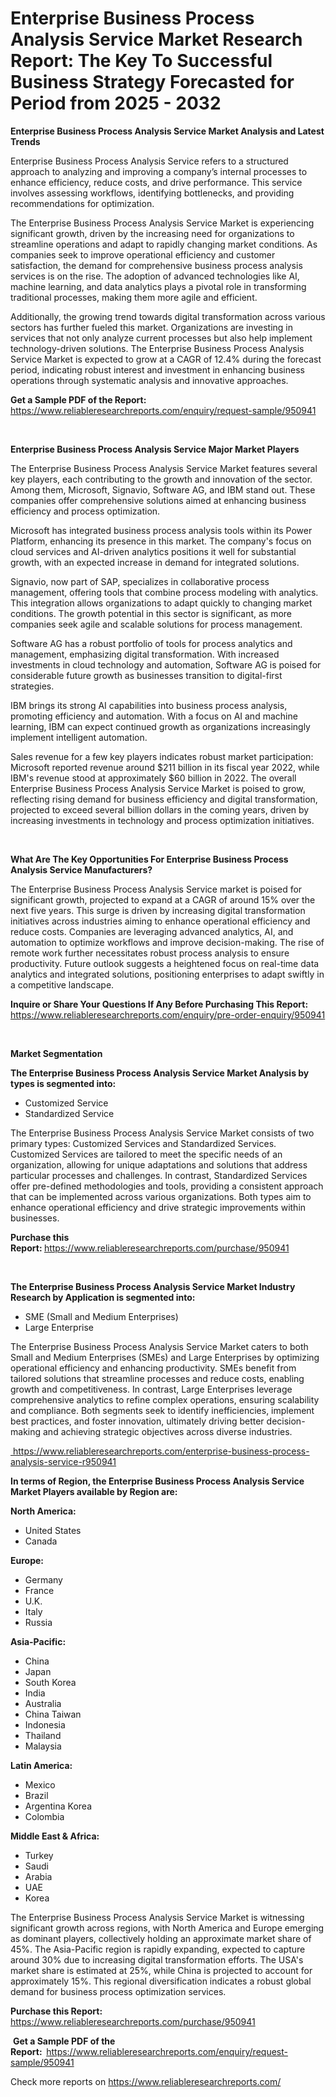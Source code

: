 <p><h1>Enterprise Business Process Analysis Service Market Research Report: The Key To Successful Business Strategy Forecasted for Period from 2025 - 2032</h1></p><p><strong>Enterprise Business Process Analysis Service Market Analysis and Latest Trends</strong></p>
<p><p>Enterprise Business Process Analysis Service refers to a structured approach to analyzing and improving a company’s internal processes to enhance efficiency, reduce costs, and drive performance. This service involves assessing workflows, identifying bottlenecks, and providing recommendations for optimization. </p><p>The Enterprise Business Process Analysis Service Market is experiencing significant growth, driven by the increasing need for organizations to streamline operations and adapt to rapidly changing market conditions. As companies seek to improve operational efficiency and customer satisfaction, the demand for comprehensive business process analysis services is on the rise. The adoption of advanced technologies like AI, machine learning, and data analytics plays a pivotal role in transforming traditional processes, making them more agile and efficient.</p><p>Additionally, the growing trend towards digital transformation across various sectors has further fueled this market. Organizations are investing in services that not only analyze current processes but also help implement technology-driven solutions. The Enterprise Business Process Analysis Service Market is expected to grow at a CAGR of 12.4% during the forecast period, indicating robust interest and investment in enhancing business operations through systematic analysis and innovative approaches.</p></p>
<p><strong>Get a Sample PDF of the Report:&nbsp;</strong> <a href="https://www.reliableresearchreports.com/enquiry/request-sample/950941?utm_campaign=3364&utm_medium=2&utm_source=Github&utm_content=ia&utm_term=08032025&utm_id=enterprise-business-process-analysis-service">https://www.reliableresearchreports.com/enquiry/request-sample/950941</a></p>
<p>&nbsp;</p>
<p><strong>Enterprise Business Process Analysis Service Major Market Players</strong></p>
<p><p>The Enterprise Business Process Analysis Service Market features several key players, each contributing to the growth and innovation of the sector. Among them, Microsoft, Signavio, Software AG, and IBM stand out. These companies offer comprehensive solutions aimed at enhancing business efficiency and process optimization.</p><p>Microsoft has integrated business process analysis tools within its Power Platform, enhancing its presence in this market. The company's focus on cloud services and AI-driven analytics positions it well for substantial growth, with an expected increase in demand for integrated solutions.</p><p>Signavio, now part of SAP, specializes in collaborative process management, offering tools that combine process modeling with analytics. This integration allows organizations to adapt quickly to changing market conditions. The growth potential in this sector is significant, as more companies seek agile and scalable solutions for process management.</p><p>Software AG has a robust portfolio of tools for process analytics and management, emphasizing digital transformation. With increased investments in cloud technology and automation, Software AG is poised for considerable future growth as businesses transition to digital-first strategies.</p><p>IBM brings its strong AI capabilities into business process analysis, promoting efficiency and automation. With a focus on AI and machine learning, IBM can expect continued growth as organizations increasingly implement intelligent automation.</p><p>Sales revenue for a few key players indicates robust market participation: Microsoft reported revenue around $211 billion in its fiscal year 2022, while IBM's revenue stood at approximately $60 billion in 2022. The overall Enterprise Business Process Analysis Service Market is poised to grow, reflecting rising demand for business efficiency and digital transformation, projected to exceed several billion dollars in the coming years, driven by increasing investments in technology and process optimization initiatives.</p></p>
<p>&nbsp;</p>
<p><strong>What Are The Key Opportunities For Enterprise Business Process Analysis Service Manufacturers?</strong></p>
<p><p>The Enterprise Business Process Analysis Service market is poised for significant growth, projected to expand at a CAGR of around 15% over the next five years. This surge is driven by increasing digital transformation initiatives across industries aiming to enhance operational efficiency and reduce costs. Companies are leveraging advanced analytics, AI, and automation to optimize workflows and improve decision-making. The rise of remote work further necessitates robust process analysis to ensure productivity. Future outlook suggests a heightened focus on real-time data analytics and integrated solutions, positioning enterprises to adapt swiftly in a competitive landscape.</p></p>
<p><strong>Inquire or Share Your Questions If Any Before Purchasing This Report:</strong> <a href="https://www.reliableresearchreports.com/enquiry/pre-order-enquiry/950941?utm_campaign=3364&utm_medium=2&utm_source=Github&utm_content=ia&utm_term=08032025&utm_id=enterprise-business-process-analysis-service">https://www.reliableresearchreports.com/enquiry/pre-order-enquiry/950941</a></p>
<p>&nbsp;</p>
<p><strong>Market Segmentation</strong></p>
<p><strong>The Enterprise Business Process Analysis Service Market Analysis by types is segmented into:</strong></p>
<p><ul><li>Customized Service</li><li>Standardized Service</li></ul></p>
<p><p>The Enterprise Business Process Analysis Service Market consists of two primary types: Customized Services and Standardized Services. Customized Services are tailored to meet the specific needs of an organization, allowing for unique adaptations and solutions that address particular processes and challenges. In contrast, Standardized Services offer pre-defined methodologies and tools, providing a consistent approach that can be implemented across various organizations. Both types aim to enhance operational efficiency and drive strategic improvements within businesses.</p></p>
<p><strong>Purchase this Report:&nbsp;</strong><a href="https://www.reliableresearchreports.com/purchase/950941?utm_campaign=3364&utm_medium=2&utm_source=Github&utm_content=ia&utm_term=08032025&utm_id=enterprise-business-process-analysis-service">https://www.reliableresearchreports.com/purchase/950941</a></p>
<p>&nbsp;</p>
<p><strong>The Enterprise Business Process Analysis Service Market Industry Research by Application is segmented into:</strong></p>
<p><ul><li>SME (Small and Medium Enterprises)</li><li>Large Enterprise</li></ul></p>
<p><p>The Enterprise Business Process Analysis Service Market caters to both Small and Medium Enterprises (SMEs) and Large Enterprises by optimizing operational efficiency and enhancing productivity. SMEs benefit from tailored solutions that streamline processes and reduce costs, enabling growth and competitiveness. In contrast, Large Enterprises leverage comprehensive analytics to refine complex operations, ensuring scalability and compliance. Both segments seek to identify inefficiencies, implement best practices, and foster innovation, ultimately driving better decision-making and achieving strategic objectives across diverse industries.</p></p>
<p><a href="https://www.reliableresearchreports.com/enterprise-business-process-analysis-service-r950941?utm_campaign=3364&utm_medium=2&utm_source=Github&utm_content=ia&utm_term=08032025&utm_id=enterprise-business-process-analysis-service">&nbsp;https://www.reliableresearchreports.com/enterprise-business-process-analysis-service-r950941</a></p>
<p><strong>In terms of Region, the Enterprise Business Process Analysis Service Market Players available by Region are:</strong></p>
<p>
    <p> <strong> North America: </strong>
        <ul>
            <li>United States</li>
            <li>Canada</li>
        </ul>
        </p> 
    <p> <strong> Europe: </strong>
        <ul>
            <li>Germany</li>
            <li>France</li>
            <li>U.K.</li>
            <li>Italy</li>
            <li>Russia</li>
        </ul>
        </p> 
    <p> <strong> Asia-Pacific: </strong>
        <ul>
            <li>China</li>
            <li>Japan</li>
            <li>South Korea</li>
            <li>India</li>
            <li>Australia</li>
            <li>China Taiwan</li>
            <li>Indonesia</li>
            <li>Thailand</li>
            <li>Malaysia</li>
        </ul>
        </p> 
    <p> <strong> Latin America: </strong>
        <ul>
            <li>Mexico</li>
            <li>Brazil</li>
            <li>Argentina Korea</li>
            <li>Colombia</li>
        </ul>
        </p> 
    <p> <strong> Middle East & Africa: </strong>
        <ul>
            <li>Turkey</li>
            <li>Saudi</li>
            <li>Arabia</li>
            <li>UAE</li>
            <li>Korea</li>
        </ul>
    </p>
    </p>
<p><p>The Enterprise Business Process Analysis Service Market is witnessing significant growth across regions, with North America and Europe emerging as dominant players, collectively holding an approximate market share of 45%. The Asia-Pacific region is rapidly expanding, expected to capture around 30% due to increasing digital transformation efforts. The USA's market share is estimated at 25%, while China is projected to account for approximately 15%. This regional diversification indicates a robust global demand for business process optimization services.</p></p>
<p><strong>Purchase this Report: </strong><a href="https://www.reliableresearchreports.com/purchase/950941?utm_campaign=3364&utm_medium=2&utm_source=Github&utm_content=ia&utm_term=08032025&utm_id=enterprise-business-process-analysis-service">https://www.reliableresearchreports.com/purchase/950941</a></p>
<p>&nbsp;<strong>Get a Sample PDF of the Report:&nbsp;&nbsp;</strong><a href="https://www.reliableresearchreports.com/enquiry/request-sample/950941?utm_campaign=3364&utm_medium=2&utm_source=Github&utm_content=ia&utm_term=08032025&utm_id=enterprise-business-process-analysis-service">https://www.reliableresearchreports.com/enquiry/request-sample/950941</a></p>
<p><strong></strong></p>
<p>Check more reports on <a href="https://www.reliableresearchreports.com/?utm_campaign=3364&utm_medium=2&utm_source=Github&utm_content=ia&utm_term=08032025&utm_id=enterprise-business-process-analysis-service">https://www.reliableresearchreports.com/</a></p>